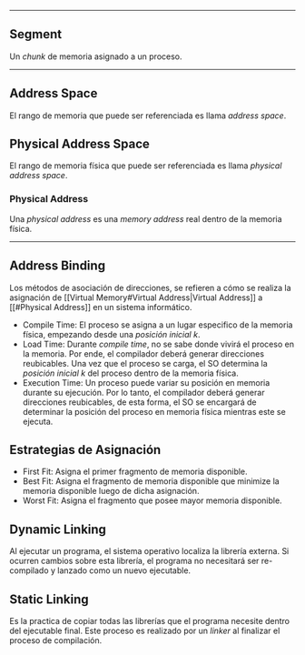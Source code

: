 ***
## Segment
Un *chunk* de memoria asignado a un proceso.
***
## Address Space
El rango de memoria que puede ser referenciada es llama *address space*.

## Physical Address Space
El rango de memoria física que puede ser referenciada es llama *physical address space*.

### Physical Address
Una *physical address* es una *memory address* real dentro de la memoria física.
***
## Address Binding
Los métodos de asociación de direcciones, se refieren a cómo se realiza la asignación de [[Virtual Memory#Virtual Address|Virtual Address]] a [[#Physical Address]] en un sistema informático.

- Compile Time: El proceso se asigna a un lugar especifico de la memoria física, empezando desde una *posición inicial* $k$.
- Load Time: Durante *compile time*, no se sabe donde vivirá el proceso en la memoria. Por ende, el compilador deberá generar direcciones reubicables. Una vez que el proceso se carga, el SO determina la *posición inicial* $k$ del proceso dentro de la memoria física.
- Execution Time: Un proceso puede variar su posición en memoria durante su ejecución. Por lo tanto, el compilador deberá generar direcciones reubicables, de esta forma, el SO se encargará de determinar la posición del proceso en memoria física mientras este se ejecuta.

## Estrategias de Asignación
- First Fit: Asigna el primer fragmento de memoria disponible.
- Best Fit: Asigna el fragmento de memoria disponible que minimize la memoria disponible luego de dicha asignación.
- Worst Fit: Asigna el fragmento que posee mayor memoria disponible.

## Dynamic Linking
Al ejecutar un programa, el sistema operativo localiza la librería externa. Si ocurren cambios sobre esta librería, el programa no necesitará ser re-compilado y lanzado como un nuevo ejecutable.

## Static Linking
Es la practica de copiar todas las librerías que el programa necesite dentro del ejecutable final. Este proceso es realizado por un *linker* al finalizar el proceso de compilación.